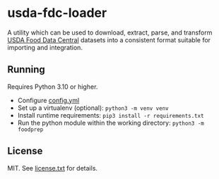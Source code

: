 # usda-fdc-loader

A utility which can be used to download, extract, parse, and transform [USDA Food Data Central](https://fdc.nal.usda.gov) datasets into a consistent format suitable for importing and integration.

## Running

Requires Python 3.10 or higher.

* Configure [config.yml](config.yml)
* Set up a virtualenv (optional): `python3 -m venv venv`
* Install runtime requirements: `pip3 install -r requirements.txt`
* Run the python module within the working directory: `python3 -m foodprep`

## License

MIT. See [license.txt](license.txt) for details.
